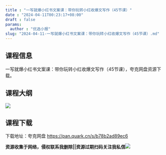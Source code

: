```yaml
---
title : "一写就爆小红书文案课：带你玩转小红收爆文写作（45节课）"
date : "2024-04-11T00:23:17+08:00"
draft : false
params:
  author : "优选小报"
slug: "2024-04-11-一写就爆小红书文案课：带你玩转小红收爆文写作（45节课）.md"
---
```


## 课程信息

一写就爆小红书文案课：带你玩转小红收爆文写作（45节课），夸克网盘资源下载。

## 课程大纲

[![](//img7-1.zhekoulieshou.com/mmbiz_jpg/iaHBVewvSIbDCQqy0LYIMib8f0VibeGTtGibJLibscArtyr49CBUjmDabKlQbg58hH6hB8slR4dRRgPo8eCibnQ5CL3w/0)](//img7-1.zhekoulieshou.com/mmbiz_jpg/iaHBVewvSIbDCQqy0LYIMib8f0VibeGTtGibJLibscArtyr49CBUjmDabKlQbg58hH6hB8slR4dRRgPo8eCibnQ5CL3w/0)

## 课程下载

下载地址：夸克网盘 https://pan.quark.cn/s/b78b2ad89ec6

**资源收集于网络，侵权联系我删除||资源过期扫码关注我私信**![](//img7-1.zhekoulieshou.com/mmbiz_jpg/iaHBVewvSIbAjcr9g6TlCXSfiaDqkbzuEzp207hVzPqT4YGQOAazQ1KNHCeACbia5Lzq4Ckwibe48iar1q7lgVP1o3w/640?wx_fmt=jpeg&from=appmsg)



